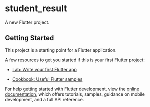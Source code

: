 # student_result

A new Flutter project.

## Getting Started

This project is a starting point for a Flutter application.

A few resources to get you started if this is your first Flutter project:
- [Lab: Write your first Flutter app](https://docs.flutter.dev/get-started/codelab)

- [Cookbook: Useful Flutter samples](https://docs.flutter.dev/cookbook)

For help getting started with Flutter development, view the
[online documentation](https://docs.flutter.dev/), which offers tutorials,
samples, guidance on mobile development, and a full API reference.
